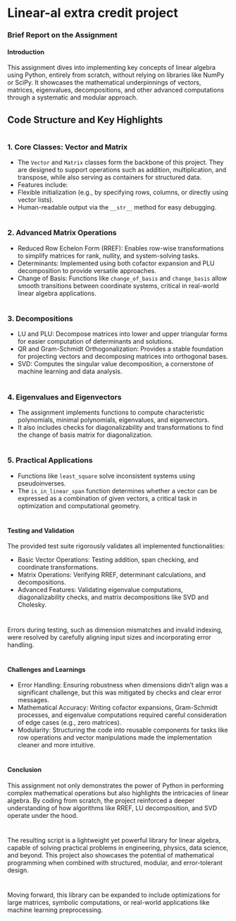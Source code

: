 # Linear-al extra credit project

### Brief Report on the Assignment
#### Introduction
This assignment dives into implementing key concepts of linear algebra using Python, entirely from scratch, without relying on libraries like NumPy or SciPy. It showcases the mathematical underpinnings of vectors, matrices, eigenvalues, decompositions, and other advanced computations through a systematic and modular approach.

## Code Structure and Key Highlights
# 
### 1. Core Classes: Vector and Matrix
   - The `Vector` and `Matrix` classes form the backbone of this project. They are designed to support operations such as addition, multiplication, and transpose, while also serving as containers for structured data.
  - Features include:
  - Flexible initialization (e.g., by specifying rows, columns, or directly using vector lists).
   - Human-readable output via the `__str__` method for easy debugging.
# 
### 2. Advanced Matrix Operations
 - Reduced Row Echelon Form (RREF): Enables row-wise transformations to simplify matrices for rank, nullity, and system-solving tasks.
  - Determinants: Implemented using both cofactor expansion and PLU decomposition to provide versatile approaches.
 - Change of Basis: Functions like `change_of_basis` and `change_basis` allow smooth transitions between coordinate systems, critical in real-world linear algebra applications.
# 
### 3. Decompositions
 - LU and PLU: Decompose matrices into lower and upper triangular forms for easier computation of determinants and solutions.
  - QR and Gram-Schmidt Orthogonalization: Provides a stable foundation for projecting vectors and decomposing matrices into orthogonal bases.
  - SVD: Computes the singular value decomposition, a cornerstone of machine learning and data analysis.
# 
### 4. Eigenvalues and Eigenvectors
  - The assignment implements functions to compute characteristic polynomials, minimal polynomials, eigenvalues, and eigenvectors.
 - It also includes checks for diagonalizability and transformations to find the change of basis matrix for diagonalization.
# 
### 5. Practical Applications
   - Functions like `least_square` solve inconsistent systems using pseudoinverses.
  - The `is_in_linear_span` function determines whether a vector can be expressed as a combination of given vectors, a critical task in optimization and computational geometry.
# 
# 
#### Testing and Validation
The provided test suite rigorously validates all implemented functionalities:
 - Basic Vector Operations: Testing addition, span checking, and coordinate transformations.
 - Matrix Operations: Verifying RREF, determinant calculations, and decompositions.
 - Advanced Features: Validating eigenvalue computations, diagonalizability checks, and matrix decompositions like SVD and Cholesky.
# 
 Errors during testing, such as dimension mismatches and invalid indexing, were resolved by carefully aligning input sizes and incorporating error handling.
# 
 
#### Challenges and Learnings
 - Error Handling: Ensuring robustness when dimensions didn’t align was a significant challenge, but this was mitigated by checks and clear error messages.
 - Mathematical Accuracy: Writing cofactor expansions, Gram-Schmidt processes, and eigenvalue computations required careful consideration of edge cases (e.g., zero matrices).
 - Modularity: Structuring the code into reusable components for tasks like row operations and vector manipulations made the implementation cleaner and more intuitive.

# 
#### Conclusion
 This assignment not only demonstrates the power of Python in performing complex mathematical operations but also highlights the intricacies of linear algebra. By coding from scratch, the project reinforced a deeper understanding of how algorithms like RREF, LU decomposition, and SVD operate under the hood.
# 
 The resulting script is a lightweight yet powerful library for linear algebra, capable of solving practical problems in engineering, physics, data science, and beyond. This project also showcases the potential of mathematical programming when combined with structured, modular, and error-tolerant design.
# 
 Moving forward, this library can be expanded to include optimizations for large matrices, symbolic computations, or real-world applications like machine learning preprocessing.
